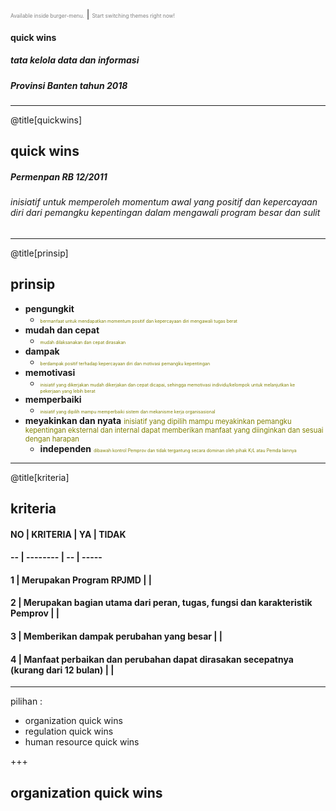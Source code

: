 <span style="font-size:0.6em; color:gray">Available inside burger-menu.</span> |
<span style="font-size:0.6em; color:gray">Start switching themes right now!</span>

#### quick wins
##### tata kelola data dan informasi
##### Provinsi Banten tahun 2018

---

@title[quickwins]

## quick wins
##### Permenpan RB 12/2011

###### inisiatif untuk memperoleh momentum awal yang positif dan kepercayaan diri dari pemangku kepentingan dalam mengawali program besar dan sulit

---

@title[prinsip]

## prinsip

- **pengungkit** 
  - <span style="font-size:0.5em; color:olive">bermanfaat untuk mendapatkan momentum positif dan kepercayaan diri mengawali tugas berat</span>
- **mudah dan cepat** 
  - <span style="font-size:0.5em; color:olive">mudah dilaksanakan dan cepat dirasakan</span>
- **dampak** 
  - <span style="font-size:0.5em; color:olive">berdampak positif terhadap kepercayaan diri dan motivasi  pemangku kepentingan</span>
- **memotivasi** 
  - <span style="font-size:0.5em; color:olive">inisiatif yang dikerjakan mudah dikerjakan dan cepat dicapai, sehingga memotivasi individu/kelompok untuk melanjutkan ke  
pekerjaan yang lebih berat</span>
- **memperbaiki** 
  - <span style="font-size:0.5em; color:olive">inisiatif yang dipilih mampu memperbaiki sistem dan mekanisme kerja organisasional</span>
- **meyakinkan dan nyata** <span style="font-size:0.8em; color:olive">inisiatif yang dipilih mampu meyakinkan pemangku kepentingan eksternal dan internal dapat memberikan manfaat 
yang diinginkan dan sesuai dengan harapan</span>
  - **independen** <span style="font-size:0.5em; color:olive">dibawah kontrol Pemprov dan tidak tergantung secara dominan oleh pihak K/L atau Pemda lainnya</span>

---

@title[kriteria]

## kriteria

#### NO | KRITERIA | YA | TIDAK 
#### -- | -------- | -- | -----
#### 1 | Merupakan Program RPJMD |   |  
#### 2 | Merupakan bagian utama dari peran, tugas, fungsi dan karakteristik Pemprov |   |
#### 3 | Memberikan dampak perubahan yang besar |   |
#### 4 | Manfaat perbaikan dan perubahan dapat dirasakan secepatnya (kurang dari 12 bulan) |    |


---
pilihan :
- organization quick wins
- regulation quick wins
- human resource quick wins

+++

## organization quick wins


